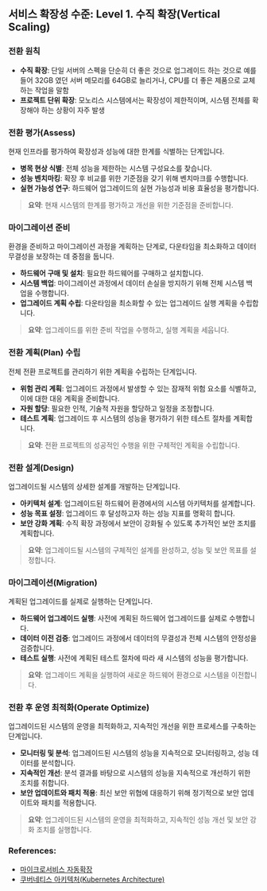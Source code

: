 ## 서비스 확장성 수준: Level 1. 수직 확장(Vertical Scaling)

### 전환 원칙
- **수직 확장**: 단일 서버의 스펙을 단순히 더 좋은 것으로 업그레이드 하는 것으로 예를 들어 32GB 였던 서버 메모리를 64GB로 늘리거나, CPU를 더 좋은 제품으로 교체하는 작업을 말함 
- **프로젝트 단위 확장**: 모노리스 시스템에서는 확장성이 제한적이며, 시스템 전체를 확장해야 하는 상황이 자주 발생

### 전환 평가(Assess)
현재 인프라를 평가하여 확장성과 성능에 대한 한계를 식별하는 단계입니다.
- **병목 현상 식별**: 전체 성능을 제한하는 시스템 구성요소를 찾습니다.
- **성능 벤치마킹**: 확장 후 비교를 위한 기준점을 갖기 위해 벤치마크를 수행합니다.
- **실현 가능성 연구**: 하드웨어 업그레이드의 실현 가능성과 비용 효율성을 평가합니다.

> **요약**: 현재 시스템의 한계를 평가하고 개선을 위한 기준점을 준비합니다.

### 마이그레이션 준비
환경을 준비하고 마이그레이션 과정을 계획하는 단계로, 다운타임을 최소화하고 데이터 무결성을 보장하는 데 중점을 둡니다.
- **하드웨어 구매 및 설치**: 필요한 하드웨어를 구매하고 설치합니다.
- **시스템 백업**: 마이그레이션 과정에서 데이터 손실을 방지하기 위해 전체 시스템 백업을 수행합니다.
- **업그레이드 계획 수립**: 다운타임을 최소화할 수 있는 업그레이드 실행 계획을 수립합니다.

> **요약**: 업그레이드를 위한 준비 작업을 수행하고, 실행 계획을 세웁니다.

### 전환 계획(Plan) 수립
전체 전환 프로젝트를 관리하기 위한 계획을 수립하는 단계입니다.
- **위험 관리 계획**: 업그레이드 과정에서 발생할 수 있는 잠재적 위험 요소를 식별하고, 이에 대한 대응 계획을 준비합니다.
- **자원 할당**: 필요한 인적, 기술적 자원을 할당하고 일정을 조정합니다.
- **테스트 계획**: 업그레이드 후 시스템의 성능을 평가하기 위한 테스트 절차를 계획합니다.

> **요약**: 전환 프로젝트의 성공적인 수행을 위한 구체적인 계획을 수립합니다.

### 전환 설계(Design)
업그레이드될 시스템의 상세한 설계를 개발하는 단계입니다.
- **아키텍처 설계**: 업그레이드된 하드웨어 환경에서의 시스템 아키텍처를 설계합니다.
- **성능 목표 설정**: 업그레이드 후 달성하고자 하는 성능 지표를 명확히 합니다.
- **보안 강화 계획**: 수직 확장 과정에서 보안이 강화될 수 있도록 추가적인 보안 조치를 계획합니다.

> **요약**: 업그레이드될 시스템의 구체적인 설계를 완성하고, 성능 및 보안 목표를 설정합니다.

### 마이그레이션(Migration)
계획된 업그레이드를 실제로 실행하는 단계입니다.
- **하드웨어 업그레이드 실행**: 사전에 계획된 하드웨어 업그레이드를 실제로 수행합니다.
- **데이터 이전 검증**: 업그레이드 과정에서 데이터의 무결성과 전체 시스템의 안정성을 검증합니다.
- **테스트 실행**: 사전에 계획된 테스트 절차에 따라 새 시스템의 성능을 평가합니다.

> **요약**: 업그레이드 계획을 실행하여 새로운 하드웨어 환경으로 시스템을 이전합니다.

### 전환 후 운영 최적화(Operate Optimize)
업그레이드된 시스템의 운영을 최적화하고, 지속적인 개선을 위한 프로세스를 구축하는 단계입니다.
- **모니터링 및 분석**: 업그레이드된 시스템의 성능을 지속적으로 모니터링하고, 성능 데이터를 분석합니다.
- **지속적인 개선**: 분석 결과를 바탕으로 시스템의 성능을 지속적으로 개선하기 위한 조치를 취합니다.
- **보안 업데이트와 패치 적용**: 최신 보안 위협에 대응하기 위해 정기적으로 보안 업데이트와 패치를 적용합니다.

> **요약**: 업그레이드된 시스템의 운영을 최적화하고, 지속적인 성능 개선 및 보안 강화 조치를 실행합니다.

### References:
- <a href="https://intro-kor.msaez.io/operation/ops-deploy-diagramming-advanced-hpa/" target="_blank">마이크로서비스 자동확장</a>
- <a href="https://www.msaschool.io/operation/operation/operation-four/" target="_blank">쿠버네티스 아키텍처(Kubernetes Architecture)</a>
